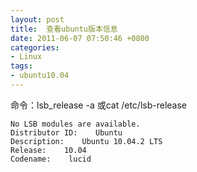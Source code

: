 ```yaml
---
layout: post
title:  查看ubuntu版本信息
date: 2011-06-07 07:50:46 +0800
categories:
- Linux
tags:
- ubuntu10.04
---
```


命令：lsb_release -a 或cat /etc/lsb-release

```
No LSB modules are available.
Distributor ID:    Ubuntu
Description:    Ubuntu 10.04.2 LTS
Release:    10.04
Codename:    lucid
```